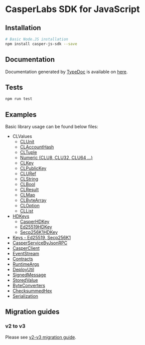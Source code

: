 # CasperLabs SDK for JavaScript

## Installation

```bash
# Basic Node.JS installation
npm install casper-js-sdk --save
```

## Documentation

Documentation generated by [TypeDoc](https://typedoc.org/) is available on [here](https://casper-ecosystem.github.io/casper-js-sdk).

## Tests

```bash
npm run test
```

## Examples

Basic library usage can be found below files:

- CLValues
  - [CLUnit](https://github.com/casper-ecosystem/casper-js-sdk/tree/dev/src/lib/CLValue/Unit.test.ts)
  - [CLAccountHash](https://github.com/casper-ecosystem/casper-js-sdk/tree/dev/src/lib/CLValue/AccountHash.test.ts)
  - [CLTuple](https://github.com/casper-ecosystem/casper-js-sdk/tree/dev/src/lib/CLValue/Tuple.test.ts)
  - [Numeric (CLU8, CLU32, CLU64 ...)](https://github.com/casper-ecosystem/casper-js-sdk/tree/dev/src/lib/CLValue/Numeric.test.ts)
  - [CLKey](https://github.com/casper-ecosystem/casper-js-sdk/tree/dev/src/lib/CLValue/Key.test.ts)
  - [CLPublicKey](https://github.com/casper-ecosystem/casper-js-sdk/tree/dev/src/lib/CLValue/PublicKey.test.ts)
  - [CLURef](https://github.com/casper-ecosystem/casper-js-sdk/tree/dev/src/lib/CLValue/URef.test.ts)
  - [CLString](https://github.com/casper-ecosystem/casper-js-sdk/tree/dev/src/lib/CLValue/String.test.ts)
  - [CLBool](https://github.com/casper-ecosystem/casper-js-sdk/tree/dev/src/lib/CLValue/Bool.test.ts)
  - [CLResult](https://github.com/casper-ecosystem/casper-js-sdk/tree/dev/src/lib/CLValue/Result.test.ts)
  - [CLMap](https://github.com/casper-ecosystem/casper-js-sdk/tree/dev/src/lib/CLValue/Map.test.ts)
  - [CLByteArray](https://github.com/casper-ecosystem/casper-js-sdk/tree/dev/src/lib/CLValue/ByteArray.test.ts)
  - [CLOption](https://github.com/casper-ecosystem/casper-js-sdk/tree/dev/src/lib/CLValue/Option.test.ts)
  - [CLList](https://github.com/casper-ecosystem/casper-js-sdk/tree/dev/src/lib/CLValue/List.test.ts)
- [HDKeys](https://github.com/casper-ecosystem/casper-js-sdk/tree/dev/src/lib/CasperHDKeys)
  - [CasperHDKey](https://github.com/casper-ecosystem/casper-js-sdk/tree/dev/src/lib/CasperHDKeys/CasperHDKey.test.ts)
  - [Ed25519HDKey](https://github.com/casper-ecosystem/casper-js-sdk/tree/dev/src/lib/CasperHDKeys/Ed25519HDKey.test.ts)
  - [Secp256K1HDKey](https://github.com/casper-ecosystem/casper-js-sdk/tree/dev/src/lib/CasperHDKeys/Secp256K1HDKey.test.ts)
- [Keys - Ed25519, Secp256K1](https://github.com/casper-ecosystem/casper-js-sdk/tree/dev/e2e/lib/Keys.test.ts)
- [CasperServiceByJsonRPC](https://github.com/casper-ecosystem/casper-js-sdk/tree/dev/e2e/rpc/RPC.test.ts)
- [CasperClient](https://github.com/casper-ecosystem/casper-js-sdk/tree/dev/e2e/lib/CasperClient.test.ts)
- [EventStream](https://github.com/casper-ecosystem/casper-js-sdk/tree/dev/e2e/services/EventStream.test.ts)
- [Contracts](https://github.com/casper-ecosystem/casper-js-sdk/tree/dev/src/lib/Contracts.test.ts)
- [RuntimeArgs](https://github.com/casper-ecosystem/casper-js-sdk/tree/dev/src/lib/RuntimeArgs.test.ts)
- [DeployUtil](https://github.com/casper-ecosystem/casper-js-sdk/tree/dev/src/lib/DeployUtil.test.ts)
- [SignedMessage](https://github.com/casper-ecosystem/casper-js-sdk/tree/dev/src/lib/SignedMessage.test.ts)
- [StoredValue](https://github.com/casper-ecosystem/casper-js-sdk/tree/dev/src/lib/StoredValue.test.ts)
- [ByteConverters](https://github.com/casper-ecosystem/casper-js-sdk/tree/dev/src/lib/ByteConverters.test.ts)
- [ChecksummedHex](https://github.com/casper-ecosystem/casper-js-sdk/tree/dev/src/lib/ChecksummedHex.test.ts)
- [Serialization](https://github.com/casper-ecosystem/casper-js-sdk/tree/dev/src/lib/Serialization.test.ts)

## Migration guides

### v2 to v3

Please see [v2-v3 migration guide](./resources/migration-guide_v2-v3.md).
